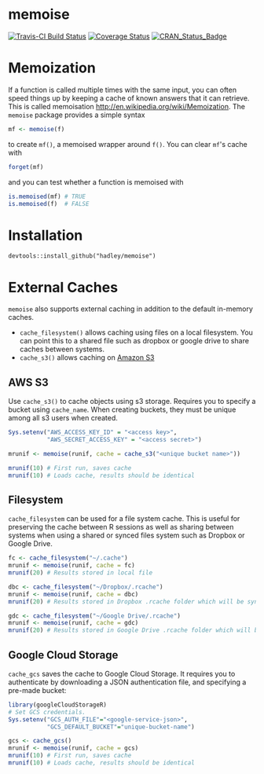 # memoise
[![Travis-CI Build Status](https://travis-ci.org/r-lib/memoise.svg?branch=master)](https://travis-ci.org/r-lib/memoise)
[![Coverage Status](https://img.shields.io/codecov/c/github/r-lib/memoise/master.svg)](https://codecov.io/github/r-lib/memoise?branch=master)
[![CRAN_Status_Badge](http://www.r-pkg.org/badges/version/memoise)](https://cran.r-project.org/package=memoise)

# Memoization

If a function is called multiple times with the same input, you can
often speed things up by keeping a cache of known answers that it can
retrieve. This is called memoisation <http://en.wikipedia.org/wiki/Memoization>.
The `memoise` package provides a simple syntax

```r
mf <- memoise(f)
```

to create `mf()`, a memoised wrapper around `f()`. You can clear `mf`'s
cache with

```r
forget(mf)
```

and you can test whether a function is memoised with

```r
is.memoised(mf) # TRUE
is.memoised(f)  # FALSE
```

# Installation

```
devtools::install_github("hadley/memoise")
```

# External Caches

`memoise` also supports external caching in addition to the default in-memory caches.

* `cache_filesystem()` allows caching using files on a local filesystem. You
  can point this to a shared file such as dropbox or google drive to share
  caches between systems.
* `cache_s3()` allows caching on [Amazon S3](https://aws.amazon.com/s3/)


## AWS S3

Use `cache_s3()` to cache objects using s3 storage. Requires you to specify
a bucket using `cache_name`. When creating buckets, they must be unique among
all s3 users when created.

```r
Sys.setenv("AWS_ACCESS_KEY_ID" = "<access key>",
           "AWS_SECRET_ACCESS_KEY" = "<access secret>")

mrunif <- memoise(runif, cache = cache_s3("<unique bucket name>"))

mrunif(10) # First run, saves cache
mrunif(10) # Loads cache, results should be identical

```

## Filesystem

`cache_filesystem` can be used for a file system cache. This is useful for
preserving the cache between R sessions as well as sharing between systems
when using a shared or synced files system such as Dropbox or Google Drive.

```r
fc <- cache_filesystem("~/.cache")
mrunif <- memoise(runif, cache = fc)
mrunif(20) # Results stored in local file

dbc <- cache_filesystem("~/Dropbox/.rcache")
mrunif <- memoise(runif, cache = dbc)
mrunif(20) # Results stored in Dropbox .rcache folder which will be synced between computers.

gdc <- cache_filesystem("~/Google Drive/.rcache")
mrunif <- memoise(runif, cache = gdc)
mrunif(20) # Results stored in Google Drive .rcache folder which will be synced between computers.
```

## Google Cloud Storage

`cache_gcs` saves the cache to Google Cloud Storage.  It requires you to authenticate by downloading a JSON authentication file, and specifying a pre-made bucket:

```r
library(googleCloudStorageR)
# Set GCS credentials.
Sys.setenv("GCS_AUTH_FILE"="<google-service-json>",
           "GCS_DEFAULT_BUCKET"="unique-bucket-name")

gcs <- cache_gcs()
mrunif <- memoise(runif, cache = gcs)
mrunif(10) # First run, saves cache
mrunif(10) # Loads cache, results should be identical
```
